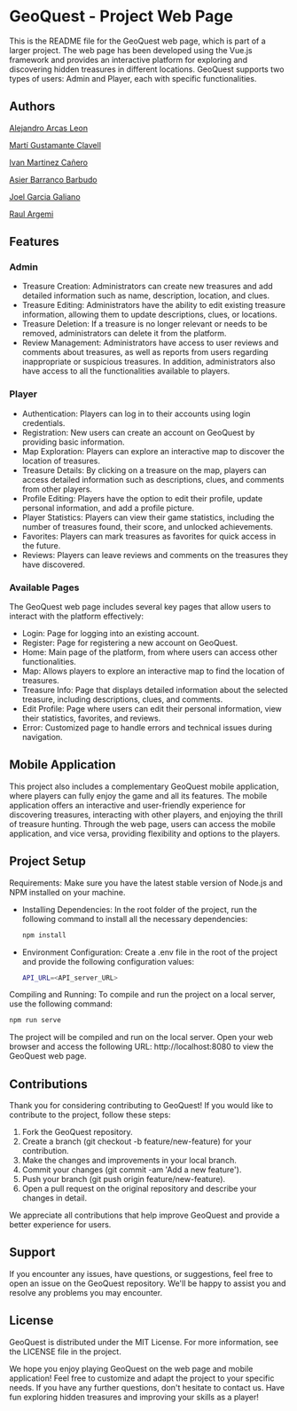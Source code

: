 # GeoQuest - Project Web Page
This is the README file for the GeoQuest web page, which is part of a larger project. The web page has been developed using the Vue.js framework and provides an interactive platform for exploring and discovering hidden treasures in different locations. GeoQuest supports two types of users: Admin and Player, each with specific functionalities.


## Authors

[Alejandro Arcas Leon](https://gitlab.com/Xalexx)

[Martí Gustamante Clavell](https://gitlab.com/marti.gustamante.7e6)

[Ivan Martinez Cañero](https://gitlab.com/ivan.martinez.7e6)

[Asier Barranco Barbudo](https://gitlab.com/asier.barranco.7e6)

[Joel Garcia Galiano](https://gitlab.com/joel.garcia.7e6)

[Raul Argemi](https://gitlab.com/raul.argemi.7e6)

## Features
### Admin
 - Treasure Creation: Administrators can create new treasures and add detailed information such as name, description, location, and  clues.
 - Treasure Editing: Administrators have the ability to edit existing treasure information, allowing them to update descriptions, clues, or locations.
 - Treasure Deletion: If a treasure is no longer relevant or needs to be removed, administrators can delete it from the platform.
 - Review Management: Administrators have access to user reviews and comments about treasures, as well as reports from users regarding inappropriate or suspicious treasures.
In addition, administrators also have access to all the functionalities available to players.

### Player
 - Authentication: Players can log in to their accounts using login credentials.
 - Registration: New users can create an account on GeoQuest by providing basic information.
 - Map Exploration: Players can explore an interactive map to discover the location of treasures.
 - Treasure Details: By clicking on a treasure on the map, players can access detailed information such as descriptions, clues, and comments from other players.
 - Profile Editing: Players have the option to edit their profile, update personal information, and add a profile picture.
 - Player Statistics: Players can view their game statistics, including the number of treasures found, their score, and unlocked achievements.
 - Favorites: Players can mark treasures as favorites for quick access in the future.
 - Reviews: Players can leave reviews and comments on the treasures they have discovered.
### Available Pages
The GeoQuest web page includes several key pages that allow users to interact with the platform effectively:

 - Login: Page for logging into an existing account.
 - Register: Page for registering a new account on GeoQuest.
 - Home: Main page of the platform, from where users can access other functionalities.
 - Map: Allows players to explore an interactive map to find the location of treasures.
 - Treasure Info: Page that displays detailed information about the selected treasure, including descriptions, clues, and comments.
 - Edit Profile: Page where users can edit their personal information, view their statistics, favorites, and reviews.
 - Error: Customized page to handle errors and technical issues during navigation.
## Mobile Application
This project also includes a complementary GeoQuest mobile application, where players can fully enjoy the game and all its features. The mobile application offers an interactive and user-friendly experience for discovering treasures, interacting with other players, and enjoying the thrill of treasure hunting. Through the web page, users can access the mobile application, and vice versa, providing flexibility and options to the players.

## Project Setup
Requirements: Make sure you have the latest stable version of Node.js and NPM installed on your machine.

 - Installing Dependencies: In the root folder of the project, run the following command to install all the necessary dependencies:

    ```bash
    npm install
    ```

 - Environment Configuration: Create a .env file in the root of the project and provide the following configuration values:

    ```bash
    API_URL=<API_server_URL>
    ```

Compiling and Running: To compile and run the project on a local server, use the following command: 

```bash
npm run serve
```



The project will be compiled and run on the local server. Open your web browser and access the following URL: http://localhost:8080 to view the GeoQuest web page.

## Contributions
Thank you for considering contributing to GeoQuest! If you would like to contribute to the project, follow these steps:

1. Fork the GeoQuest repository.
2. Create a branch (git checkout -b feature/new-feature) for your contribution.
3. Make the changes and improvements in your local branch.
4. Commit your changes (git commit -am 'Add a new feature').
5. Push your branch (git push origin feature/new-feature).
6. Open a pull request on the original repository and describe your changes in detail.

We appreciate all contributions that help improve GeoQuest and provide a better experience for users.

## Support
If you encounter any issues, have questions, or suggestions, feel free to open an issue on the GeoQuest repository. We'll be happy to assist you and resolve any problems you may encounter.

## License
GeoQuest is distributed under the MIT License. For more information, see the LICENSE file in the project.

We hope you enjoy playing GeoQuest on the web page and mobile application! Feel free to customize and adapt the project to your specific needs. If you have any further questions, don't hesitate to contact us. Have fun exploring hidden treasures and improving your skills as a player!

